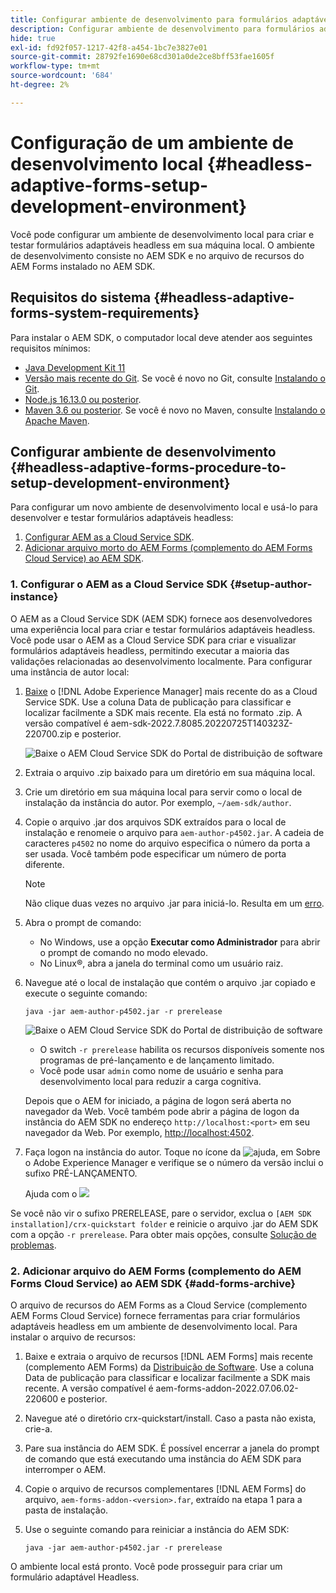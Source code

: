 ```yaml
---
title: Configurar ambiente de desenvolvimento para formulários adaptáveis do AEM Headless
description: Configurar ambiente de desenvolvimento para formulários adaptáveis do AEM Headless
hide: true
exl-id: fd92f057-1217-42f8-a454-1bc7e3827e01
source-git-commit: 28792fe1690e68cd301a0de2ce8bff53fae1605f
workflow-type: tm+mt
source-wordcount: '684'
ht-degree: 2%

---
```



# Configuração de um ambiente de desenvolvimento local {#headless-adaptive-forms-setup-development-environment}

Você pode configurar um ambiente de desenvolvimento local para criar e testar formulários adaptáveis headless em sua máquina local. O ambiente de desenvolvimento consiste no AEM SDK e no arquivo de recursos do AEM Forms instalado no AEM SDK.
<!--
 After a Headless adaptive form or related assets are ready on the local development environment, you can deploy the Headless adaptive form application to your publishing environment. -- >

You require knowledge to build application using react, Git, and Maven to use Headless adaptive forms.

<!-- 

### Download the latest version of AEM as a Cloud Service SDK or Forms feature archive (AEM Forms add-on) from Software Distribution {#software-distribution}

To download the supported version of Adobe Experience Manager as a Cloud Service SDK or Forms feature archive (AEM Forms add-on):

1. Log in to [Software Distribution](https://experience.adobe.com/#/downloads) portal with your Adobe ID.

    >[!NOTE]
    >
    > Your Adobe Organization must be provisioned for AEM as a Cloud Service to download the AEM as a Cloud Service SDK.

1. Navigate to the **[!UICONTROL AEM as a Cloud Service]** tab.
1. Sort by published date in descending order.
1. Click on the latest Adobe Experience Manager as a Cloud Service SDK or Forms feature archive (AEM Forms add-on).
1. Review and accept the EULA. Tap the **[!UICONTROL Download]** button. -->

## Requisitos do sistema {#headless-adaptive-forms-system-requirements}

Para instalar o AEM SDK, o computador local deve atender aos seguintes requisitos mínimos:

* [Java Development Kit 11](https://experience.adobe.com/#/downloads/content/software-distribution/en/general.html?1_group.propertyvalues.property=.%2Fjcr%3Acontent%2Fmetadata%2Fdc%3AsoftwareType&1_group.propertyvalues.operation=equals&1_group.propertyvalues.0_values=software-type%3Atooling&fulltext=Oracle%7E+JDK%7E+11%7E&orderby=%40jcr%3Acontent%2Fjcr%3AlastModified&orderby.sort=desc&layout=list&p.offset=0&p.limit=14)
* [Versão mais recente do Git](https://git-scm.com/downloads). Se você é novo no Git, consulte [Instalando o Git](https://git-scm.com/book/en/v2/Getting-Started-Installing-Git).
* [Node.js 16.13.0 ou posterior](https://nodejs.org/en/download/). <!-- URL is 404! If you are new to Node.js, see [How to install Node.js](https://nodejs.dev/en/learn/how-to-install-nodejs). -->
* [Maven 3.6 ou posterior](https://maven.apache.org/download.cgi). Se você é novo no Maven, consulte [Instalando o Apache Maven](https://maven.apache.org/install.html).

## Configurar ambiente de desenvolvimento {#headless-adaptive-forms-procedure-to-setup-development-environment}

Para configurar um novo ambiente de desenvolvimento local e usá-lo para desenvolver e testar formulários adaptáveis headless:

1. [Configurar AEM as a Cloud Service SDK](#setup-author-instance).
1. [Adicionar arquivo morto do AEM Forms (complemento do AEM Forms Cloud Service) ao AEM SDK](#add-forms-archive).

<!--

1. (Optional) [Add Forms-specific users to your local Author instance](#configure-users-and-permissions).
1. (Optional) Install [Adaptive forms builder extension for Microsoft Visual Studio Code](#microsoft-visual-studio-code-extension-for-headless-adaptive-forms). 

-->

### &#x200B;1. Configurar o AEM as a Cloud Service SDK {#setup-author-instance}

O AEM as a Cloud Service SDK (AEM SDK) fornece aos desenvolvedores uma experiência local para criar e testar formulários adaptáveis headless. Você pode usar o AEM as a Cloud Service SDK para criar e visualizar formulários adaptáveis headless, permitindo executar a maioria das validações relacionadas ao desenvolvimento localmente. Para configurar uma instância de autor local:

1. [Baixe](https://experience.adobe.com/#/downloads/content/software-distribution/en/aemcloud.html) o [!DNL Adobe Experience Manager] mais recente do as a Cloud Service SDK. Use a coluna Data de publicação para classificar e localizar facilmente a SDK mais recente.
Ela está no formato .zip. A versão compatível é aem-sdk-2022.7.8085.20220725T140323Z-220700.zip e posterior.

   ![Baixe o AEM Cloud Service SDK do Portal de distribuição de software](assets/software-distribution.png)


1. Extraia o arquivo .zip baixado para um diretório em sua máquina local.
1. Crie um diretório em sua máquina local para servir como o local de instalação da instância do autor. Por exemplo, `~/aem-sdk/author`.
1. Copie o arquivo .jar dos arquivos SDK extraídos para o local de instalação e renomeie o arquivo para `aem-author-p4502.jar`. A cadeia de caracteres `p4502` no nome do arquivo especifica o número da porta a ser usada. Você também pode especificar um número de porta diferente.

   >[!NOTE]
   >
   > Não clique duas vezes no arquivo .jar para iniciá-lo. Resulta em um [erro](https://experienceleague.adobe.com/en/docs/experience-manager-learn/cloud-service/local-development-environment-set-up/aem-runtime#troubleshooting-double-click).

1. Abra o prompt de comando:
   * No Windows, use a opção **Executar como Administrador** para abrir o prompt de comando no modo elevado.
   * No Linux®, abra a janela do terminal como um usuário raiz.

1. Navegue até o local de instalação que contém o arquivo .jar copiado e execute o seguinte comando:

   `java -jar aem-author-p4502.jar -r prerelease`

   ![Baixe o AEM Cloud Service SDK do Portal de distribuição de software](assets/install-sdk.png)

   * O switch `-r prerelease` habilita os recursos disponíveis somente nos programas de pré-lançamento e de lançamento limitado.
   * Você pode usar `admin` como nome de usuário e senha para desenvolvimento local para reduzir a carga cognitiva.

   Depois que o AEM for iniciado, a página de logon será aberta no navegador da Web. Você também pode abrir a página de logon da instância do AEM SDK no endereço `http://localhost:<port>` em seu navegador da Web. Por exemplo, [http://localhost:4502](http://localhost:4502).

1. Faça logon na instância do autor. Toque no ícone da ![ajuda](/help/assets/Help-icon.svg), em Sobre o Adobe Experience Manager e verifique se o número da versão inclui o sufixo PRÉ-LANÇAMENTO.

   Ajuda com o ![](/help/assets/prerelease.png)

Se você não vir o sufixo PRERELEASE, pare o servidor, exclua o `[AEM SDK installation]/crx-quickstart folder` e reinicie o arquivo .jar do AEM SDK com a opção `-r prerelease`. Para obter mais opções, consulte [Solução de problemas](/help/troubleshooting.md).

### &#x200B;2. Adicionar arquivo do AEM Forms (complemento do AEM Forms Cloud Service) ao AEM SDK {#add-forms-archive}

O arquivo de recursos do AEM Forms as a Cloud Service (complemento AEM Forms Cloud Service) fornece ferramentas para criar formulários adaptáveis headless em um ambiente de desenvolvimento local. Para instalar o arquivo de recursos:

1. Baixe e extraia o arquivo de recursos [!DNL AEM Forms] mais recente (complemento AEM Forms) da [Distribuição de Software](https://experience.adobe.com/#/downloads/content/software-distribution/en/aemcloud.html?fulltext=AEM*+Forms*+add*+on*&orderby=%40jcr%3Acontent%2Fjcr%3AlastModified&orderby.sort=desc&layout=list&p.offset=0&p.limit=20). Use a coluna Data de publicação para classificar e localizar facilmente a SDK mais recente. A versão compatível é aem-forms-addon-2022.07.06.02-220600 e posterior.

1. Navegue até o diretório crx-quickstart/install. Caso a pasta não exista, crie-a.
1. Pare sua instância do AEM SDK. É possível encerrar a janela do prompt de comando que está executando uma instância do AEM SDK para interromper o AEM.
1. Copie o arquivo de recursos complementares [!DNL AEM Forms] do arquivo, `aem-forms-addon-<version>.far`, extraído na etapa 1 para a pasta de instalação.
1. Use o seguinte comando para reiniciar a instância do AEM SDK:

   `java -jar aem-author-p4502.jar -r prerelease`

<!-- 

### 3. (Optional) Configure users and permissions {#configure-users-and-permissions}

Create seperate user accounts for Form Developer, Form Practitioner, and end users. These account help you test Headless adaptive forms for various types of users. To create a user account and add roles to the account:

1. Login to your AEM SDK instance.
1. Go to Tools > Security > Users and tap Create. The Create New User wizard opens.
1. In the details tab, specify an ID and Password. All other fields are optional. It is recommended to provide name and an email address.
1. In the Groups tab, search and select user-groups for a user depending on their role. The table below lists all types of users and pre-defined groups for each type of forms users based on their role:
  
    | User Type | AEM Group |
    |---|---|
    | Form developer | [!DNL forms-users] (AEM Forms Users), [!DNL template-authors], [!DNL workflow-users], [!DNL workflow-editors], and [!DNL fdm-authors]  |
    | Customer Experience Lead or UX Designer| [!DNL forms-users], [!DNL template-authors]|
    | AEM administrator | [!DNL aem-administrators], [!DNL fd-administrators] |
    | End user| When a user must log in to view and submit an Adaptive Form, add such users to [!DNL forms-users] group. </br> When no user authentication is required to access Adaptive Forms, do not assign any group to such users.|

<!-- ### 4. (Optional) Install Visual Studio Code extension for Headless adaptive forms {#microsoft-visual-studio-code-extension-for-headless-adaptive-forms}

You can use any IDE for developing Headless adaptive forms. Adobe provides an extension for Microsoft&reg;reg; Visual Studio Code to make it easier for you to navigate structure and develop Headless adaptive forms. The extension adds adaptive forms related IntelliSense capabilities and helps auto-complete Headless adaptive forms JSON syntax. It also adds a panel, titled Forms Tree, to help navigate structure of Headless adaptive form. To use the extension: 

1. Ensure [Microsoft Visual Studio Code 1.62.0 or later](https://code.visualstudio.com/docs/supporting/FAQ#_how-do-i-find-the-version) is installed. If you have an older version or no version installed, download the latest version from [Microsoft Website](https://code.visualstudio.com/docs/setup/setup-overview)
   >[!NOTE]
   >
   >
   > To use Visual Studio from command line on macOS, see [Launching from the command line](https://code.visualstudio.com/docs/setup/mac#_launching-from-the-command-line).

1. Download the [Adaptive forms builder extension](/help/assets/adaptive-form-builder-0.12.0.vsix).

1. Navigate the directory containing the *adaptive-form-builder-[version].vsix* file.

1. Run the following command or see [Install from a VSIX](https://code.visualstudio.com/docs/editor/extension-marketplace#_install-from-a-vsix) article for detailed instructions to install a Visual Studio Code extension from a VSIX file:

    `code -–install-extension adaptive-form-builder-[version].vsix`

    </br> Replace the [version] with actual version of the extension. For example, `code -–install-extension adaptive-form-builder-0.12.0.vsix`

    </br> 

    ![Installing extension](/help/assets/install-extension.png)

<!-- ## Create and setup a react app

Adaptive forms renderer component is a react based component. It requires a react app to run and render a Headless adaptive form. To create and setup react app:

1. Open terminal in Visual Studio code and run the following command to create a react app and installs all related dependencies:

    ```shell
    npx create-react-app [react-app-name] --scripts-version 4.0.3 --template typescript
    ```

    Where [react-app-name] represents name of the project, script version is 4.0.3, and template of type typescript. For example, the following command creates a react app named *headless-forms-demo*.

    ```shell
    npx create-react-app headless-forms-demo --scripts-version 4.0.3 --template typescript
    ```

    It may take some time to create the react app and install all the dependencies. The command creates an empty react app with latest version of react and react-dom dependencies. It does not have any artifacts related to adaptive forms renderer component.

1. Adaptive forms renderer component is based on react spectrum and requires react 16.0.0 and react-dom 16.0.0. To install react 16.0.0 and related dependencies:
    1. Open the Visual Studio code terminal Window or command prompt.
    1. Navigate to the directory of react project.  
    1. Run the following command:

        ```shell
        npm install --save react@16.0.0 react-dom@16.14.0 -force
        ```

1. Run the following command to install adaptive forms renderer component related dependencies:

    ```shell
    npm i --save @aemforms/forms-super-component @aemforms/forms-react-core-components @aemforms/forms-super-component @adobe/react-spectrum @react/react-spectrum
    ```

<!-- 1. Install dependencies for adaptive forms renderer component. Packages for these dependencies are available in Adobe Artifactory. To authenticate with Adobe Artifactory and install dependencies for adaptive forms renderer component:

    1. Create environment variables ARTIFACTORY_USER and ARTIFACTORY_API_TOKEN. The ARTIFACTORY_USER stores Adobe LDAP username and ARTIFACTORY_API_TOKEN stores your [Adobe Artifactory token](https://wiki.corp.adobe.com/display/Artifactory/API+Keys)

    1. Run the following command to set NPM_TOKEN and NPM_EMAIL tokens:

        ```shell

        auth=$(curl -s -u${ARTIFACTORY_USER}:${ARTIFACTORY_API_TOKEN} https://artifactory.corp.adobe.com/artifactory/api/npm/auth)
        export NPM_TOKEN=$(echo "${auth}" | grep "_auth" | awk -F " " '{ print $3 }')
        export NPM_EMAIL=$(echo "${auth}" | grep "email" | awk -F " " '{ print $3 }')
        ```

        These tokens are required to communicated with Adobe Artifactory.

    1. Create a .npmrc file in the react project.

        ![.npmrc file](/help/assets/npmrc.png)

    1. Add the following code to the file:

        ```shell
        @aemforms:registry=https://artifactory.corp.adobe.com/artifactory/api/npm/npm-aem-release/
        @react:registry=https://artifactory.corp.adobe.com/artifactory/api/npm/npm-react-release/
        @quarry:registry=https://artifactory.corp.adobe.com/artifactory/api/npm/npm-adobe-release-local/
        //artifactory.corp.adobe.com/artifactory/api/npm/npm-adobe-release-loca/:_auth=${NPM_TOKEN}
        //artifactory.corp.adobe.com/artifactory/api/npm/npm-aem-release/:_auth=${NPM_TOKEN}
        //artifactory.corp.adobe.com/artifactory/api/npm/npm-react-release/:_auth=${NPM_TOKEN}
        _auth=${NPM_TOKEN}
        email=${NPM_EMAIL}
        always-auth=true
        ```

        It defines the antifactory repositories to use for Headless adaptive forms, react, and quarry related scope.
    1. Run the following command to install adaptive forms renderer component related dependencies:

    ```shell
    npm i --save @aemforms/crispr-react-bindings @aemforms/crispr-react-core-components @adobe/react-spectrum @react/react-spectrum
    ```
 
-->
O ambiente local está pronto. Você pode prosseguir para criar um formulário adaptável Headless.
